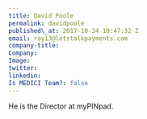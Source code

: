 ```yaml
---
title: David Poole
permalink: davidpoole
published\_at: 2017-10-24 19:47:32 Z
email: ray13@letstalkpayments.com
company-title: 
Company: 
Image: 
twitter: 
linkedin: 
Is MEDICI Team?: false
---
```


He is the Director at myPINpad.
